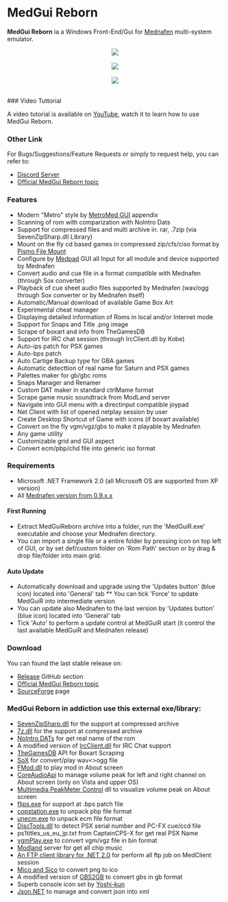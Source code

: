 # MedGui Reborn

**MedGui Reborn** ia a Windows Front-End/Gui for [Mednafen](http://mednafen.fobby.net/) multi-system emulator.
<p align="center">
<a href="https://a.fsdn.com/con/app/proj/medguireborn/screenshots/MedGui%20Reborn%20main.jpg/1"><img src="https://a.fsdn.com/con/app/proj/medguireborn/screenshots/MedGui%20Reborn%20main.jpg/1" heigth="200" /></a><br><br>
<a href="https://a.fsdn.com/con/app/proj/medguireborn/screenshots/2.png/1"><img src="https://a.fsdn.com/con/app/proj/medguireborn/screenshots/2.png/1" heigth="200" /></a><br><br>
<a href="https://a.fsdn.com/con/app/proj/medguireborn/screenshots/pic2.png/1"><img src="https://a.fsdn.com/con/app/proj/medguireborn/screenshots/pic2.png/1" heigth="200" /></a><br><br>
</p>
### Video Tuttorial

A video tutorial is available on [YouTube](https://www.youtube.com/playlist?list=PL6SV3kdlUgnECXxQzrIbCrbzo01sA1K60), watch it to learn how to use MedGui Reborn.

### Other Link
For Bugs/Suggestions/Feature Requests or simply to request help, you can refer to: 
* [Discord Server](https://discord.gg/hDpSjMb)
* [Official MedGui Reborn topic](https://forum.fobby.net/index.php?t=msg&th=924&start=0&)

### Features
* Modern "Metro" style by [MetroMed GUI](https://github.com/Speedvicio/MetroMed) appendix
* Scanning of rom with comparization with NoIntro Dats
* Support for compressed files and multi archive in. rar, .7zip (via SevenZipSharp.dll Library)
* Mount on the fly cd based games in compressed zip/cfs/ciso format by [Pismo File Mount](https://pismotec.com/download/archive/pfmap-192-win.exe)
* Configure by [Medpad](https://github.com/Speedvicio/MedPad) GUI all Input for all module and device supported by Mednafen
* Convert audio and cue file in a format compatible with Mednafen (through Sox converter)
* Playback of cue sheet audio files supported by Mednafen (wav/ogg through Sox converter or by Mednafen itself)
* Automatic/Manual download of available Game Box Art
* Experimental cheat manager
* Displaying detailed information of Roms in local and/or Internet mode
* Support for Snaps and Title .png image
* Scrape of boxart and info from TheGamesDB
* Support for IRC chat session (through IrcClient.dll by Kobe)
* Auto-ips patch for PSX games
* Auto-bps patch
* Auto Cartige Backup type for GBA games
* Automatic detecttion of real name for Saturn and PSX games
* Palettes maker for gb/gbc roms
* Snaps Manager and Renamer
* Custom DAT maker in standard ctrlMame format
* Scrape game music soundtrack from ModLand server
* Navigate into GUI menu with a directinput compatible joypad
* Net Client with list of opened netplay session by user 
* Create Desktop Shortcut of Game with icons (if boxart available)
* Convert on the fly vgm/vgz/gbs to make it playable by Mednafen
* Any game utility
* Customizable grid and GUI aspect
* Convert ecm/pbp/chd file into generic iso format

### Requirements
* Microsoft .NET Framework 2.0 (all Microsoft OS are supported from XP version)
* All [Mednafen version from 0.9.x.x](https://mednafen.github.io/releases/)

#### First Running
* Extract MedGuiReborn archive into a folder, run the 'MedGuiR.exe' executable and choose your Mednafen directory.
* You can import a single file or a entire folder by pressing icon on top left of GUI, or by set def/custom folder on 'Rom Path' section or by drag & drop file/folder into main grid.

#### Auto Update
* Automatically download and upgrade using the 'Updates button' (blue icon) located into 'General' tab
** You can tick 'Force' to update MedGuiR into intermediate version
* You can update also Mednafen to the last version by 'Updates button' (blue icon) located into 'General' tab
* Tick 'Auto' to perform a update control at MedGuiR start (it control the last available MedGuiR and Mednafen release)

### Download
You can found the last stable release on:
* [Release](https://github.com/Speedvicio/MedGuiReborn/releases) GitHub section
* [Official MedGui Reborn topic](https://forum.fobby.net/index.php?t=msg&th=924&start=0&)
* [SourceForge](https://sourceforge.net/projects/medguireborn/files/Exe/) page

### MedGui Reborn in addiction use this external exe/library:
* [SevenZipSharp.dll](https://github.com/phillipp/SevenZipSharp) for the support at compressed archive
* [7z.dll](http://www.7-zip.org/download.html) for the support at compressed archive
* [NoIntro DATs](http://datomatic.no-intro.org/?page=download) for get real name of the rom
* A modified version of [IrcClient.dll](https://github.com/cshivers/IrcClient-csharp) for IRC Chat support
* [TheGamesDB](http://thegamesdb.net/) API for Boxart Scraping
* [SoX](http://sox.sourceforge.net/) for convert/play wav<>ogg file
* [FMod.dll](https://www.fmod.com/) to play mod in About screen
* [CoreAudioApi](https://msdn.microsoft.com/en-us/library/windows/desktop/dd370802(v=vs.85).aspx) to manage volume peak for left and right channel on About screen (only on Vista and upper OS)
* [Multimedia PeakMeter Control](https://www.codeproject.com/Articles/26357/Multimedia-PeakMeter-Control) dll to visualize volume peak on About screen
* [flips.exe](https://www.smwcentral.net/?p=section&a=details&id=11474) for support at .bps patch file
* [copstation.exe](https://github.com/PSP-Tools/copstation) to unpack pbp file format
* [unecm.exe](https://web.archive.org/web/20130504220128/http://www.neillcorlett.com/cmdpack) to unpack ecm file format
* [DiscTools.dll](https://github.com/Asnivor/DiscTools) to detect PSX serial number and PC-FX cue/ccd file
* ps1titles_us_eu_jp.txt from CaptainCPS-X for get real PSX Name
* [vgmPlay.exe](https://github.com/TheDeadFish/vgmPlay-vgmConv) to convert vgm/vgz file in bin format
* [Modland](http://ftp.modland.com/) server for get all chip music
* [An FTP client library for .NET 2.0](https://github.com/conficient/ftpclient) for perform all ftp job on MedClient session
* [Mico and Sico](https://sourceforge.net/projects/micosico/?source=directory) to convert png to ico
* A modified version of [GBS2GB](http://www.angelfire.com/nc/ugetab/) to convert gbs in gb format
* Superb console icon set by [Yoshi-kun](http://yspixel.jpn.org/icon/index.html)
* [Json.NET](https://www.newtonsoft.com/json) to manage and convert json into xml
